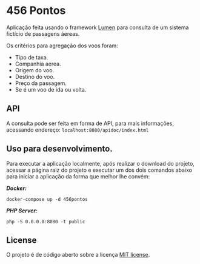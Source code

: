 # 456 Pontos

Aplicação feita usando o framework [Lumen](https://github.com/laravel/lumen) para consulta de um sistema fictício de passagens áereas.

Os critérios para agregação dos voos foram: 

* Tipo de taxa.
* Companhia aerea.
* Origem do voo.
* Destino do voo.
* Preço da passagem.
* Se é um voo de ida ou volta.

## API

A consulta pode ser feita em forma de API, para mais informações, acessando endereço: ```localhost:8080/apidoc/index.html```

## Uso para desenvolvimento.

Para executar a aplicação localmente, após realizar o download do projeto, acessar a página raiz do projeto e executar um dos dois comandos abaixo para iniciar a aplicação da forma que melhor lhe convém:

***Docker:*** 

 ```docker-compose up -d 456pontos```

 ***PHP Server:***

 ```php -S 0.0.0.0:8080 -t public```


## License

O projeto é de código aberto sobre a licença [MIT license](https://opensource.org/licenses/MIT).
